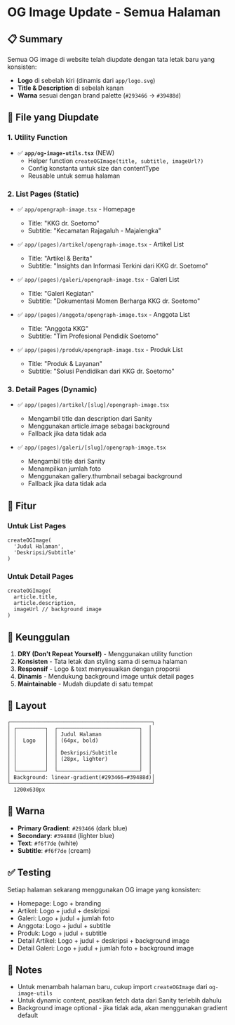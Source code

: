 # OG Image Update - Semua Halaman

## 📋 Summary

Semua OG image di website telah diupdate dengan tata letak baru yang konsisten:
- **Logo** di sebelah kiri (dinamis dari `app/logo.svg`)
- **Title & Description** di sebelah kanan
- **Warna** sesuai dengan brand palette (`#293466` → `#39488d`)

## 🎨 File yang Diupdate

### 1. Utility Function
- ✅ **`app/og-image-utils.tsx`** (NEW)
  - Helper function `createOGImage(title, subtitle, imageUrl?)`
  - Config konstanta untuk size dan contentType
  - Reusable untuk semua halaman

### 2. List Pages (Static)
- ✅ `app/opengraph-image.tsx` - Homepage
  - Title: "KKG dr. Soetomo"
  - Subtitle: "Kecamatan Rajagaluh - Majalengka"

- ✅ `app/(pages)/artikel/opengraph-image.tsx` - Artikel List
  - Title: "Artikel & Berita"
  - Subtitle: "Insights dan Informasi Terkini dari KKG dr. Soetomo"

- ✅ `app/(pages)/galeri/opengraph-image.tsx` - Galeri List
  - Title: "Galeri Kegiatan"
  - Subtitle: "Dokumentasi Momen Berharga KKG dr. Soetomo"

- ✅ `app/(pages)/anggota/opengraph-image.tsx` - Anggota List
  - Title: "Anggota KKG"
  - Subtitle: "Tim Profesional Pendidik Soetomo"

- ✅ `app/(pages)/produk/opengraph-image.tsx` - Produk List
  - Title: "Produk & Layanan"
  - Subtitle: "Solusi Pendidikan dari KKG dr. Soetomo"

### 3. Detail Pages (Dynamic)
- ✅ `app/(pages)/artikel/[slug]/opengraph-image.tsx`
  - Mengambil title dan description dari Sanity
  - Menggunakan article.image sebagai background
  - Fallback jika data tidak ada

- ✅ `app/(pages)/galeri/[slug]/opengraph-image.tsx`
  - Mengambil title dari Sanity
  - Menampilkan jumlah foto
  - Menggunakan gallery.thumbnail sebagai background
  - Fallback jika data tidak ada

## 🎯 Fitur

### Untuk List Pages
```tsx
createOGImage(
  'Judul Halaman',
  'Deskripsi/Subtitle'
)
```

### Untuk Detail Pages
```tsx
createOGImage(
  article.title,
  article.description,
  imageUrl // background image
)
```

## 🚀 Keunggulan

1. **DRY (Don't Repeat Yourself)** - Menggunakan utility function
2. **Konsisten** - Tata letak dan styling sama di semua halaman
3. **Responsif** - Logo & text menyesuaikan dengan proporsi
4. **Dinamis** - Mendukung background image untuk detail pages
5. **Maintainable** - Mudah diupdate di satu tempat

## 📐 Layout

```
┌─────────────────────────────────────────────┐
│ ┌─────────┐  ┌──────────────────────────┐  │
│ │         │  │ Judul Halaman            │  │
│ │  Logo   │  │ (64px, bold)             │  │
│ │         │  │                          │  │
│ │         │  │ Deskripsi/Subtitle       │  │
│ │         │  │ (28px, lighter)          │  │
│ │         │  │                          │  │
│ └─────────┘  └──────────────────────────┘  │
│ Background: linear-gradient(#293466→#39488d)│
└─────────────────────────────────────────────┘
  1200x630px
```

## 🎨 Warna

- **Primary Gradient**: `#293466` (dark blue)
- **Secondary**: `#39488d` (lighter blue)
- **Text**: `#f6f7de` (white)
- **Subtitle**: `#f6f7de` (cream)

## ✅ Testing

Setiap halaman sekarang menggunakan OG image yang konsisten:
- Homepage: Logo + branding
- Artikel: Logo + judul + deskripsi
- Galeri: Logo + judul + jumlah foto
- Anggota: Logo + judul + subtitle
- Produk: Logo + judul + subtitle
- Detail Artikel: Logo + judul + deskripsi + background image
- Detail Galeri: Logo + judul + jumlah foto + background image

## 📝 Notes

- Untuk menambah halaman baru, cukup import `createOGImage` dari `og-image-utils`
- Untuk dynamic content, pastikan fetch data dari Sanity terlebih dahulu
- Background image optional - jika tidak ada, akan menggunakan gradient default

